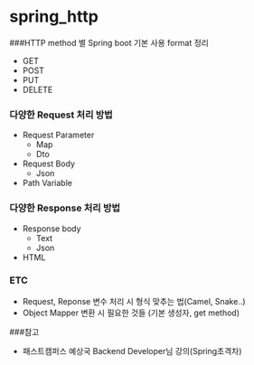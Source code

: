 # spring_http

###HTTP method 별 Spring boot 기본 사용 format 정리

- GET
- POST
- PUT
- DELETE

### 다양한 Request 처리 방법 

- Request Parameter
  - Map
  - Dto
- Request Body
  - Json
- Path Variable

### 다양한 Response 처리 방법

- Response body
  - Text
  - Json
- HTML

### ETC
- Request, Reponse 변수 처리 시 형식 맞추는 법(Camel, Snake..)
- Object Mapper 변환 시 필요한 것들 (기본 생성자, get method)


###참고
- 패스트캠퍼스 예상국 Backend Developer님 강의(Spring초격차)
